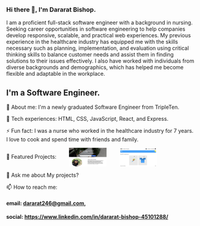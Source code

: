 ### Hi there 👋, I'm Dararat Bishop.

I am a proficient full-stack software engineer with a background in nursing. Seeking career opportunities in software engineering to help companies develop responsive, scalable, and practical web experiences. My previous experience in the healthcare industry has equipped me with the skills necessary such as planning, implementation, and evaluation using critical thinking skills to balance customer needs and assist them in finding solutions to their issues effectively. I also have worked with individuals from diverse backgrounds and demographics, which has helped me become flexible and adaptable in the workplace.


## I'm a Software Engineer.

🔭 About me: I'm a newly graduated Software Engineer from TripleTen.

🌱 Tech experiences: HTML, CSS, JavaScript, React, and Express.

⚡ Fun fact: I was a nurse who worked in the healthcare industry for 7 years. I love to cook and spend time with friends and family.

🌟 Featured Projects: [<img alt= "Newexplorer_App_image" width="100px" height="50px" style="margin-left: 30px" align = "center" src="images/Newsexplorer.png"/>](https://newsexplorer.servernux.com/) [<img alt= "TWTR_App_image" width="100px" height="50px" style="margin-left: 30px" align="center" src="images/WTWR.png"/>](https://www.wtwr.twilightparadox.com/)

💬 Ask me about My projects?

📫 How to reach me:

#### email: dararat246@gmail.com,

#### social: https://www.linkedin.com/in/dararat-bishop-45101288/

